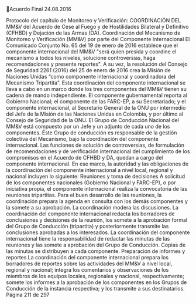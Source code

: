 Acuerdo Final 
24.08.2016 
 
Protocolo del capítulo de Monitoreo y Verificación: COORDINACIÓN DEL MM&V del Acuerdo de Cese 
al Fuego y de Hostilidades Bilateral y Definitivo (CFHBD) y Dejación de las Armas (DA). 
Coordinación  del  Mecanismo  de  Monitoreo  y  Verificación  (MM&V)  por  parte  del  Componente 
Internacional 
El Comunicado Conjunto No. 65 del 19 de enero de 2016 establece que el componente internacional del 
MM&V "será quien presida y coordine el mecanismo a todos los niveles, solucione controversias, haga 
recomendaciones y presente reportes". A su vez, la resolución  del Consejo de Seguridad 2261 (2016) del 
25 de enero de 2016 crea la Misión de Naciones Unidas “como componente internacional y coordinadora 
del Mecanismo Tripartita”. 
Esta coordinación del componente internacional se lleva a cabo en un marco donde los tres componentes 
del  MM&V  tienen  su  cadena  de  mando  independiente.  El  componente  gubernamental  reporta  al 
Gobierno Nacional; el componente de las FARC-EP, a su Secretariado; y el componente internacional, al 
Secretario General de la ONU por intermedio del Jefe de la Misión de las Naciones Unidas en Colombia, y 
por último al Consejo de Seguridad de la ONU. 
El Grupo de Conducción Nacional del MM&V está compuesto por un Jefe y un adjunto de cada uno de los 
componentes.  Éste Grupo de conducción es responsable de la gestión colectiva del Mecanismo, bajo la 
coordinación del componente internacional. Las funciones de solución de controversias, de formulación 
de recomendaciones y de verificación internacional del cumplimiento de los compromisos en el Acuerdo 
de CFHBD y DA, quedan a cargo del componente internacional. 
En  ese  marco,  la  autoridad  y  las  obligaciones  de  la  coordinación  del  componente  internacional  a  nivel 
local, regional y nacional incluyen lo siguiente: 
Reuniones y toma de decisiones 
A  solicitud  de  los  componentes  nacionales  (Gobierno  Nacional  y  FARC-EP),  o  por  iniciativa  propia,  el 
componente internacional realiza la convocatoria de las reuniones tripartitas. 
Para el buen desarrollo de las reuniones, la coordinación prepara la agenda en consulta con los demás 
componentes y la somete a su aprobación. 
La coordinación modera las discusiones. 
La coordinación del componente internacional redacta los borradores de conclusiones y decisiones de la 
reunión,  los  somete  a  la  aprobación  formal  del  Grupo  de  Conducción  (tripartita)  y  posteriormente 
transmite las conclusiones aprobadas a los interesados. 
La  coordinación  del  componente  internacional  tiene  la  responsabilidad  de  redactar  las  minutas  de  las 
reuniones y las somete a aprobación del Grupo de Conducción. Copias de las minutas se distribuyen a 
cada componente. 
Preparación de informes y reportes 
La coordinación del componente internacional prepara los borradores de reportes sobre las actividades 
del MM&V a nivel local, regional y nacional; integra los comentarios y observaciones de los miembros de 
los equipos locales, regionales y nacional, respectivamente; somete los informes a la aprobación de los 
componentes en los Grupos de Conducción de la instancia respectiva; y los transmite a sus destinatarios. 
Página 211 de 297 
 

